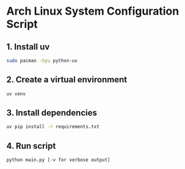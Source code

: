 # Arch Linux System Configuration Script

## 1. Install uv

```sh
sudo pacman -Syu python-uv 
```

## 2. Create a virtual environment

```sh
uv venv
```

## 3. Install dependencies

```sh
uv pip install -r requirements.txt
```

## 4. Run script

```sh
python main.py [-v for verbose output]
```
